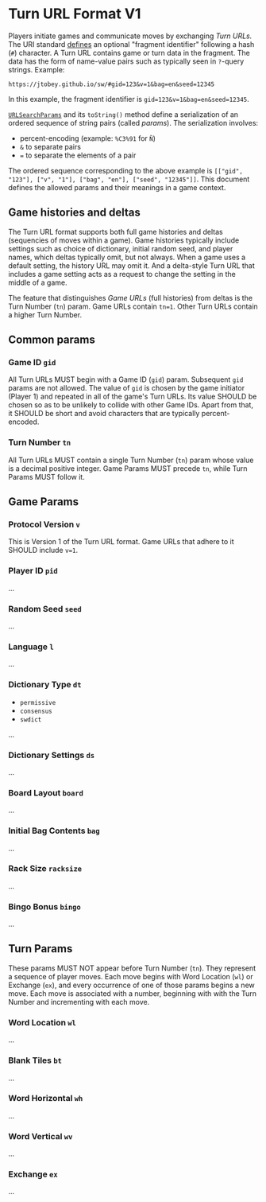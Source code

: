 # Turn URL Format V1

Players initiate games and communicate moves by exchanging *Turn URLs.* The URI
standard [defines](https://datatracker.ietf.org/doc/html/rfc3986#section-3.5) an
optional "fragment identifier" following a hash (`#`) character. A Turn URL
contains game or turn data in the fragment. The data has the form of name-value
pairs such as typically seen in `?`-query strings. Example:

    https://jtobey.github.io/sw/#gid=123&v=1&bag=en&seed=12345

In this example, the fragment identifier is `gid=123&v=1&bag=en&seed=12345`.

[`URLSearchParams`](https://developer.mozilla.org/en-US/docs/Web/API/URLSearchParams)
and its `toString()` method define a serialization of an ordered sequence of
string pairs (called *params*). The serialization involves:

*   percent-encoding (example: `%C3%91` for `Ñ`)
*   `&` to separate pairs
*   `=` to separate the elements of a pair

The ordered sequence corresponding to the above example
is `[["gid", "123"], ["v", "1"], ["bag", "en"], ["seed", "12345"]]`. This
document defines the allowed params and their meanings in a game context.

## Game histories and deltas

The Turn URL format supports both full game histories and deltas (sequencies of
moves within a game). Game histories typically include settings such as
choice of dictionary, initial random seed, and player names, which deltas
typically omit, but not always. When a game uses a default setting, the history
URL may omit it. And a delta-style Turn URL that includes a game setting acts
as a request to change the setting in the middle of a game.

The feature that distinguishes *Game URLs* (full histories) from deltas is the
Turn Number (`tn`) param. Game URLs contain `tn=1`. Other Turn URLs contain a
higher Turn Number.

## Common params

### Game ID `gid`

All Turn URLs MUST begin with a Game ID (`gid`) param. Subsequent `gid` params
are not allowed. The value of `gid` is chosen by the game initiator (Player 1)
and repeated in all of the game's Turn URLs. Its value SHOULD be chosen so as
to be unlikely to collide with other Game IDs. Apart from that, it SHOULD be
short and avoid characters that are typically percent-encoded.

### Turn Number `tn`

All Turn URLs MUST contain a single Turn Number (`tn`) param whose value is a
decimal positive integer. Game Params MUST precede `tn`, while Turn Params MUST
follow it.

## Game Params

### Protocol Version `v`

This is Version 1 of the Turn URL format. Game URLs that adhere to it SHOULD
include `v=1`.

### Player ID `pid`

...

### Random Seed `seed`

...

### Language `l`

...

### Dictionary Type `dt`

* `permissive`
* `consensus`
* `swdict`

...

### Dictionary Settings `ds`

...

### Board Layout `board`

...

### Initial Bag Contents `bag`

...

### Rack Size `racksize`

...

### Bingo Bonus `bingo`

...

## Turn Params

These params MUST NOT appear before Turn Number (`tn`). They represent a
sequence of player moves. Each move begins with Word Location (`wl`) or
Exchange (`ex`), and every occurrence of one of those params begins a new move.
Each move is associated with a number, beginning with with the Turn Number and
incrementing with each move.

### Word Location `wl`

...

### Blank Tiles `bt`

...

### Word Horizontal `wh`

...

### Word Vertical `wv`

...

### Exchange `ex`

...
